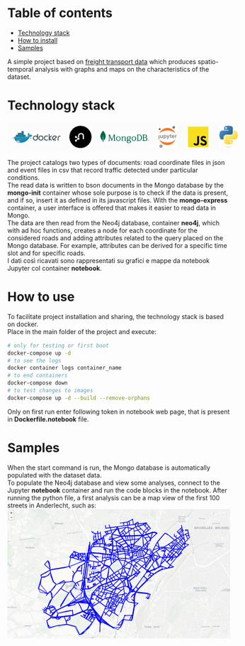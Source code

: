 # Table of contents
- [Technology stack](#technology-stack)
- [How to install](#how-to-install)
- [Samples](#samples)

A simple project based on [freight transport data](https://www.kaggle.com/datasets/giobbu/belgium-obu) which produces spatio-temporal analysis with graphs and maps on the characteristics of the dataset. <br>

# Technology stack
<div style="padding: 10px; display: flex; align-items: center; background: rgba(251, 251, 251, 1)">
    <img src="./samples/docker-logo.png" width="110" style="margin-right: 20px">
    <img src="./samples/neo4j.svg" height="50" style="margin-right: 20px">
    <img src="./samples/MongoDB_ForestGreen.png" width="110" style="margin-right: 20px">
    <img src="./samples/jupyter.png" height="50" style="margin-right: 25px">
    <img src="./samples/javascript-logo.png" height="46" style="margin-right: 25px">
    <img src="./samples/python-logo-only.png" height="50" style="margin-right: 20px">
</div>

The project catalogs two types of documents: road coordinate files in json and event files in csv that record traffic detected under particular conditions. <br>
The read data is written to bson documents in the Mongo database by the **mongo-init** container whose sole purpose is to check if the data is present, and if so, insert it as defined in its javascript files. With the **mongo-express** container, a user interface is offered that makes it easier to read data in Mongo.
<br>
The data are then read from the Neo4j database, container **neo4j**, which with ad hoc functions, creates a node for each coordinate for the considered roads and adding attributes related to the query placed on the Mongo database. For example, attributes can be derived for a specific time slot and for specific roads.
<br>
I dati così ricavati sono rappresentati su grafici e mappe da notebook Jupyter col container **notebook**.

# How to use
To facilitate project installation and sharing, the technology stack is based on docker. <br>
Place in the main folder of the project and execute:
```sh
# only for testing or first boot
docker-compose up -d   
# to see the logs
docker container logs container_name
# to end containers
docker-compose down
# to test changes to images
docker-compose up -d --build --remove-orphans
```
Only on first run enter following token in notebook web page, that is present in **Dockerfile.notebook** file.
# Samples
When the start command is run, the Mongo database is automatically populated with the dataset data.
<br>
To populate the Neo4j database and view some analyses, connect to the Jupyter **notebook** container and run the code blocks in the notebook. After running the python file, a first analysis can be a map view of the first 100 streets in Anderlecht, such as: 
<br>
![Anderlecht first 100 streets](./samples/anderlecht-all_streets-6_coords.png)
